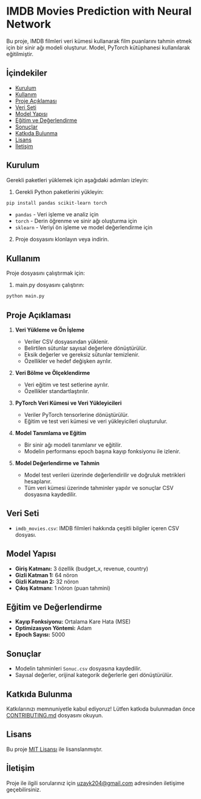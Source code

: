 # IMDB Movies Prediction with Neural Network

Bu proje, IMDB filmleri veri kümesi kullanarak film puanlarını tahmin etmek için bir sinir ağı modeli oluşturur. Model, PyTorch kütüphanesi kullanılarak eğitilmiştir.
## İçindekiler
- [Kurulum](#kurulum)
- [Kullanım](#kullanım)
- [Proje Açıklaması](#proje-açıklaması)
- [Veri Seti](#veri-seti)
- [Model Yapısı](#model-yapısı)
- [Eğitim ve Değerlendirme](#eğitim-ve-değerlendirme)
- [Sonuçlar](#sonuçlar)
- [Katkıda Bulunma](#katkıda-bulunma)
- [Lisans](#lisans)
- [İletişim](#iletişim)

## Kurulum

Gerekli paketleri yüklemek için aşağıdaki adımları izleyin:

1. Gerekli Python paketlerini yükleyin:
    
```bash
pip install pandas scikit-learn torch
```
- `pandas` - Veri işleme ve analiz için
- `torch` - Derin öğrenme ve sinir ağı oluşturma için
- `sklearn` - Veriyi ön işleme ve model değerlendirme için

2. Proje dosyasını klonlayın veya indirin.

## Kullanım

Proje dosyasını çalıştırmak için:

1. main.py dosyasını çalıştırın:

```bash
python main.py
```
## Proje Açıklaması

1. **Veri Yükleme ve Ön İşleme**
   - Veriler CSV dosyasından yüklenir.
   - Belirtilen sütunlar sayısal değerlere dönüştürülür.
   - Eksik değerler ve gereksiz sütunlar temizlenir.
   - Özellikler ve hedef değişken ayrılır.

2. **Veri Bölme ve Ölçeklendirme**
   - Veri eğitim ve test setlerine ayrılır.
   - Özellikler standartlaştırılır.

3. **PyTorch Veri Kümesi ve Veri Yükleyicileri**
   - Veriler PyTorch tensorlerine dönüştürülür.
   - Eğitim ve test veri kümesi ve veri yükleyicileri oluşturulur.

4. **Model Tanımlama ve Eğitim**
   - Bir sinir ağı modeli tanımlanır ve eğitilir.
   - Modelin performansı epoch başına kayıp fonksiyonu ile izlenir.

5. **Model Değerlendirme ve Tahmin**
   - Model test verileri üzerinde değerlendirilir ve doğruluk metrikleri hesaplanır.
   - Tüm veri kümesi üzerinde tahminler yapılır ve sonuçlar CSV dosyasına kaydedilir.

## Veri Seti

- `imdb_movies.csv`: IMDB filmleri hakkında çeşitli bilgiler içeren CSV dosyası.

## Model Yapısı

- **Giriş Katmanı:** 3 özellik (budget_x, revenue, country)
- **Gizli Katman 1:** 64 nöron
- **Gizli Katman 2:** 32 nöron
- **Çıkış Katmanı:** 1 nöron (puan tahmini)

## Eğitim ve Değerlendirme

- **Kayıp Fonksiyonu:** Ortalama Kare Hata (MSE)
- **Optimizasyon Yöntemi:** Adam
- **Epoch Sayısı:** 5000

## Sonuçlar

- Modelin tahminleri `Sonuc.csv` dosyasına kaydedilir.
- Sayısal değerler, orijinal kategorik değerlerle geri dönüştürülür.

## Katkıda Bulunma

Katkılarınızı memnuniyetle kabul ediyoruz! Lütfen katkıda bulunmadan önce [CONTRIBUTING.md](CONTRIBUTING.md) dosyasını okuyun.

## Lisans

Bu proje [MIT Lisansı](LICENSE) ile lisanslanmıştır.

## İletişim

Proje ile ilgili sorularınız için [uzayk204@gmail.com](mailto:uzayk204@gmail.com) adresinden iletişime geçebilirsiniz.


